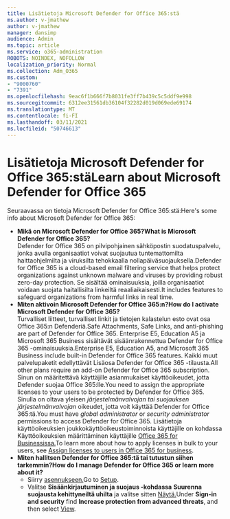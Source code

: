 ```yaml
---
title: Lisätietoja Microsoft Defender for Office 365:stä
ms.author: v-jmathew
author: v-jmathew
manager: dansimp
audience: Admin
ms.topic: article
ms.service: o365-administration
ROBOTS: NOINDEX, NOFOLLOW
localization_priority: Normal
ms.collection: Adm_O365
ms.custom:
- "9000760"
- "7391"
ms.openlocfilehash: 9eac6f1b666f7b8031fe3ff7b439c5c5ddf9e998
ms.sourcegitcommit: 6312ee31561db36104f32282d019d069ede69174
ms.translationtype: MT
ms.contentlocale: fi-FI
ms.lasthandoff: 03/11/2021
ms.locfileid: "50746613"
---
```

# <a name="learn-about-microsoft-defender-for-office-365"></a><span data-ttu-id="5dee7-102">Lisätietoja Microsoft Defender for Office 365:stä</span><span class="sxs-lookup"><span data-stu-id="5dee7-102">Learn about Microsoft Defender for Office 365</span></span>

<span data-ttu-id="5dee7-103">Seuraavassa on tietoja Microsoft Defender for Office 365:stä:</span><span class="sxs-lookup"><span data-stu-id="5dee7-103">Here's some info about Microsoft Defender for Office 365:</span></span>

- <span data-ttu-id="5dee7-104">**Mikä on Microsoft Defender for Office 365?**</span><span class="sxs-lookup"><span data-stu-id="5dee7-104">**What is Microsoft Defender for Office 365?**</span></span>  
    <span data-ttu-id="5dee7-105">Defender for Office 365 on pilvipohjainen sähköpostin suodatuspalvelu, jonka avulla organisaatiot voivat suojautua tuntemattomilta haittaohjelmilta ja viruksilta tehokkaalla nollapäiväsuojauksella.</span><span class="sxs-lookup"><span data-stu-id="5dee7-105">Defender for Office 365 is a cloud-based email filtering service that helps protect organizations against unknown malware and viruses by providing robust zero-day protection.</span></span> <span data-ttu-id="5dee7-106">Se sisältää ominaisuuksia, joilla organisaatiot voidaan suojata haitallisilta linkeiltä reaaliaikaisesti.</span><span class="sxs-lookup"><span data-stu-id="5dee7-106">It includes features to safeguard organizations from harmful links in real time.</span></span>
- <span data-ttu-id="5dee7-107">**Miten aktivoin Microsoft Defender for Office 365:n?**</span><span class="sxs-lookup"><span data-stu-id="5dee7-107">**How do I activate Microsoft Defender for Office 365?**</span></span>  
    <span data-ttu-id="5dee7-108">Turvalliset liitteet, turvalliset linkit ja tietojen kalastelun esto ovat osa Office 365:n Defenderiä.</span><span class="sxs-lookup"><span data-stu-id="5dee7-108">Safe Attachments, Safe Links, and anti-phishing are part of Defender for Office 365.</span></span> <span data-ttu-id="5dee7-109">Enterprise E5, Education A5 ja Microsoft 365 Business sisältävät sisäänrakennettua Defender for Office 365 -ominaisuuksia.</span><span class="sxs-lookup"><span data-stu-id="5dee7-109">Enterprise E5, Education A5, and Microsoft 365 Business include built-in Defender for Office 365 features.</span></span> <span data-ttu-id="5dee7-110">Kaikki muut palvelupaketit edellyttävät Lisäosa Defender for Office 365 -tilausta.</span><span class="sxs-lookup"><span data-stu-id="5dee7-110">All other plans require an add-on Defender for Office 365 subscription.</span></span> <span data-ttu-id="5dee7-111">Sinun on määritettävä käyttäjille asianmukaiset käyttöoikeudet, jotta Defender suojaa Office 365:lle.</span><span class="sxs-lookup"><span data-stu-id="5dee7-111">You need to assign the appropriate licenses to your users to be protected by Defender for Office 365.</span></span> <span data-ttu-id="5dee7-112">Sinulla on oltava yleisen *järjestelmänvalvojan tai* *suojauksen järjestelmänvalvojan* oikeudet, jotta voit käyttää Defender for Office 365:tä.</span><span class="sxs-lookup"><span data-stu-id="5dee7-112">You must have *global administrator* or *security administrator* permissions to access Defender for Office 365.</span></span> <span data-ttu-id="5dee7-113">Lisätietoja käyttöoikeuksien joukkokäyttöoikeustoiminnoista käyttäjille on kohdassa Käyttöoikeuksien määrittäminen käyttäjille [Office 365 for Businessissa.](https://go.microsoft.com/fwlink/?linkid=2093435)</span><span class="sxs-lookup"><span data-stu-id="5dee7-113">To learn more about how to apply licenses in bulk to your users, see [Assign licenses to users in Office 365 for business](https://go.microsoft.com/fwlink/?linkid=2093435).</span></span>
- <span data-ttu-id="5dee7-114">**Miten hallitsen Defender for Office 365:tä tai tutustun siihen tarkemmin?**</span><span class="sxs-lookup"><span data-stu-id="5dee7-114">**How do I manage Defender for Office 365 or learn more about it?**</span></span>  
  - <span data-ttu-id="5dee7-115">Siirry [asennukseen.](https://go.microsoft.com/fwlink/p/?linkid=2075721)</span><span class="sxs-lookup"><span data-stu-id="5dee7-115">Go to [Setup](https://go.microsoft.com/fwlink/p/?linkid=2075721).</span></span>  
  - <span data-ttu-id="5dee7-116">Valitse **Sisäänkirjautuminen ja suojaus -kohdassa** **Suurenna suojausta kehittyneiltä uhilta** ja valitse sitten [Näytä.](https://go.microsoft.com/fwlink/?linkid=2109302)</span><span class="sxs-lookup"><span data-stu-id="5dee7-116">Under **Sign-in and security** find **Increase protection from advanced threats**, and then select [View](https://go.microsoft.com/fwlink/?linkid=2109302).</span></span>
